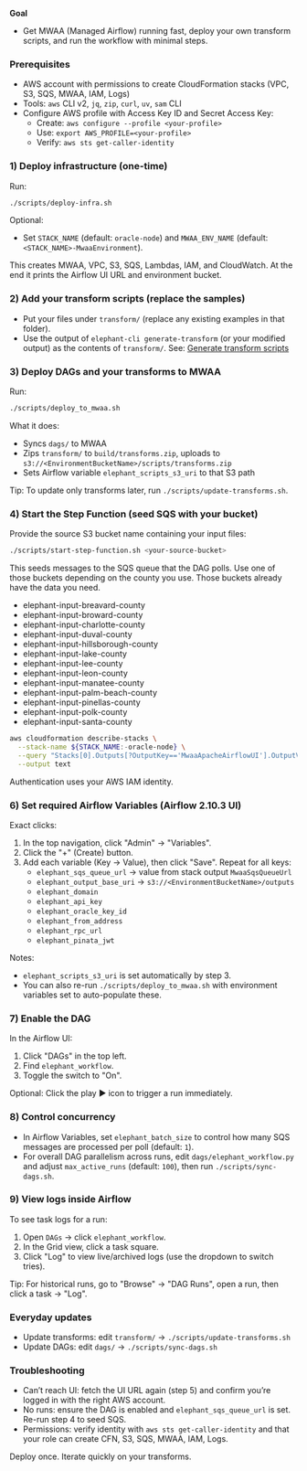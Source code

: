 **Goal**

- Get MWAA (Managed Airflow) running fast, deploy your own transform scripts, and run the workflow with minimal steps.

### Prerequisites

- AWS account with permissions to create CloudFormation stacks (VPC, S3, SQS, MWAA, IAM, Logs)
- Tools: `aws` CLI v2, `jq`, `zip`, `curl`, `uv`, `sam` CLI
- Configure AWS profile with Access Key ID and Secret Access Key:
  - Create: `aws configure --profile <your-profile>`
  - Use: `export AWS_PROFILE=<your-profile>`
  - Verify: `aws sts get-caller-identity`

### 1) Deploy infrastructure (one-time)

Run:

```bash
./scripts/deploy-infra.sh
```

Optional:

- Set `STACK_NAME` (default: `oracle-node`) and `MWAA_ENV_NAME` (default: `<STACK_NAME>-MwaaEnvironment`).

This creates MWAA, VPC, S3, SQS, Lambdas, IAM, and CloudWatch. At the end it prints the Airflow UI URL and environment bucket.

### 2) Add your transform scripts (replace the samples)

- Put your files under `transform/` (replace any existing examples in that folder).
- Use the output of `elephant-cli generate-transform` (or your modified output) as the contents of `transform/`.
  See: [Generate transform scripts](https://github.com/elephant-xyz/elephant-cli?tab=readme-ov-file#generate-transform-scripts)

### 3) Deploy DAGs and your transforms to MWAA

Run:

```bash
./scripts/deploy_to_mwaa.sh
```

What it does:

- Syncs `dags/` to MWAA
- Zips `transform/` to `build/transforms.zip`, uploads to `s3://<EnvironmentBucketName>/scripts/transforms.zip`
- Sets Airflow variable `elephant_scripts_s3_uri` to that S3 path

Tip: To update only transforms later, run `./scripts/update-transforms.sh`.

### 4) Start the Step Function (seed SQS with your bucket)

Provide the source S3 bucket name containing your input files:

```bash
./scripts/start-step-function.sh <your-source-bucket>
```

This seeds messages to the SQS queue that the DAG polls.
Use one of those buckets depending on the county you use. Those buckets already have the data you need.

- elephant-input-breavard-county
- elephant-input-broward-county
- elephant-input-charlotte-county
- elephant-input-duval-county
- elephant-input-hillsborough-county
- elephant-input-lake-county
- elephant-input-lee-county
- elephant-input-leon-county
- elephant-input-manatee-county
- elephant-input-palm-beach-county
- elephant-input-pinellas-county
- elephant-input-polk-county
- elephant-input-santa-county

```bash
aws cloudformation describe-stacks \
  --stack-name ${STACK_NAME:-oracle-node} \
  --query "Stacks[0].Outputs[?OutputKey=='MwaaApacheAirflowUI'].OutputValue" \
  --output text
```

Authentication uses your AWS IAM identity.

### 6) Set required Airflow Variables (Airflow 2.10.3 UI)

Exact clicks:

1. In the top navigation, click "Admin" → "Variables".
2. Click the "+" (Create) button.
3. Add each variable (Key → Value), then click "Save". Repeat for all keys:
   - `elephant_sqs_queue_url` → value from stack output `MwaaSqsQueueUrl`
   - `elephant_output_base_uri` → `s3://<EnvironmentBucketName>/outputs`
   - `elephant_domain`
   - `elephant_api_key`
   - `elephant_oracle_key_id`
   - `elephant_from_address`
   - `elephant_rpc_url`
   - `elephant_pinata_jwt`

Notes:

- `elephant_scripts_s3_uri` is set automatically by step 3.
- You can also re-run `./scripts/deploy_to_mwaa.sh` with environment variables set to auto-populate these.

### 7) Enable the DAG

In the Airflow UI:

1. Click "DAGs" in the top left.
2. Find `elephant_workflow`.
3. Toggle the switch to "On".

Optional: Click the play ▶ icon to trigger a run immediately.

### 8) Control concurrency

- In Airflow Variables, set `elephant_batch_size` to control how many SQS messages are processed per poll (default: `1`).
- For overall DAG parallelism across runs, edit `dags/elephant_workflow.py` and adjust `max_active_runs` (default: `100`), then run `./scripts/sync-dags.sh`.

### 9) View logs inside Airflow

To see task logs for a run:

1. Open `DAGs` → click `elephant_workflow`.
2. In the Grid view, click a task square.
3. Click "Log" to view live/archived logs (use the dropdown to switch tries).

Tip: For historical runs, go to "Browse" → "DAG Runs", open a run, then click a task → "Log".

### Everyday updates

- Update transforms: edit `transform/` → `./scripts/update-transforms.sh`
- Update DAGs: edit `dags/` → `./scripts/sync-dags.sh`

### Troubleshooting

- Can’t reach UI: fetch the UI URL again (step 5) and confirm you’re logged in with the right AWS account.
- No runs: ensure the DAG is enabled and `elephant_sqs_queue_url` is set. Re-run step 4 to seed SQS.
- Permissions: verify identity with `aws sts get-caller-identity` and that your role can create CFN, S3, SQS, MWAA, IAM, Logs.

Deploy once. Iterate quickly on your transforms.
